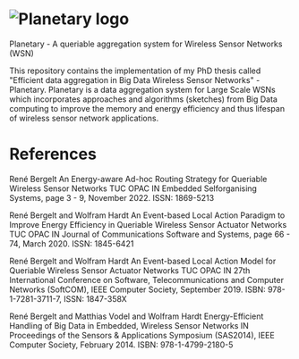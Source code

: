 # ![Planetary logo](https://www.tu-chemnitz.de/~berre/images/planetary_logo_small.png)

Planetary - A queriable aggregation system for Wireless Sensor Networks (WSN)

This repository contains the implementation of my PhD thesis called "Efficient data aggregation in Big Data Wireless Sensor Networks" - Planetary.
Planetary is a data aggregation system for Large Scale WSNs which incorporates approaches and algorithms (sketches) from Big Data computing to improve the memory and energy efficiency and thus lifespan
of wireless sensor network applications.

# References

René Bergelt
An Energy-aware Ad-hoc Routing Strategy for Queriable Wireless Sensor Networks TUC OPAC
IN Embedded Selforganising Systems, page 3 - 9, November 2022. ISSN: 1869-5213

René Bergelt and Wolfram Hardt
An Event-based Local Action Paradigm to Improve Energy Efficiency in Queriable Wireless Sensor Actuator Networks TUC OPAC
IN Journal of Communications Software and Systems, page 66 - 74, March 2020. ISSN: 1845-6421

René Bergelt and Wolfram Hardt
An Event-based Local Action Model for Queriable Wireless Sensor Actuator Networks TUC OPAC
IN 27th International Conference on Software, Telecommunications and Computer Networks (SoftCOM), IEEE Computer Society, September 2019. ISBN: 978-1-7281-3711-7, ISSN: 1847-358X

René Bergelt and Matthias Vodel and Wolfram Hardt
Energy-Efficient Handling of Big Data in Embedded, Wireless Sensor Networks
IN Proceedings of the Sensors & Applications Symposium (SAS2014), IEEE Computer Society, February 2014. ISBN: 978-1-4799-2180-5
